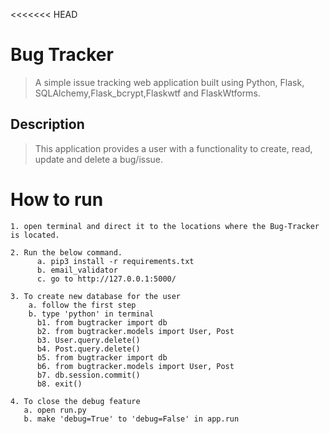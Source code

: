 <<<<<<< HEAD
# Bug Tracker
> A simple issue tracking web application built using Python, Flask, SQLAlchemy,Flask_bcrypt,Flaskwtf and FlaskWtforms.


## Description

> This application provides a user with a functionality to create, read, update and delete a bug/issue.


# How to run

```
1. open terminal and direct it to the locations where the Bug-Tracker is located. 

2. Run the below command.
      a. pip3 install -r requirements.txt 
      b. email_validator
      c. go to http://127.0.0.1:5000/ 
      
3. To create new database for the user
    a. follow the first step
    b. type 'python' in terminal
      b1. from bugtracker import db
      b2. from bugtracker.models import User, Post
      b3. User.query.delete()
      b4. Post.query.delete()
      b5. from bugtracker import db
      b6. from bugtracker.models import User, Post
      b7. db.session.commit()
      b8. exit()

4. To close the debug feature
   a. open run.py
   b. make 'debug=True' to 'debug=False' in app.run
  
```
